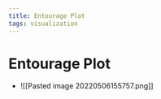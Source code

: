 ```yaml
---
title: Entourage Plot
tags: visualization
---
```


# Entourage Plot
- ![[Pasted image 20220506155757.png]]























